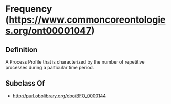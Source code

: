 # Frequency (https://www.commoncoreontologies.org/ont00001047)

## Definition
A Process Profile that is characterized by the number of repetitive processes during a particular time period.

## Subclass Of
- http://purl.obolibrary.org/obo/BFO_0000144

